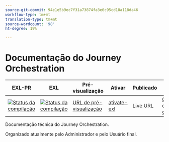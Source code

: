 ```yaml
---
source-git-commit: 94e1e5b9ec7f31a73874fa3e6c95cd18a118da46
workflow-type: tm+mt
translation-type: tm+mt
source-wordcount: '98'
ht-degree: 19%

---
```

# Documentação do Journey Orchestration

| EXL-PR | EXL | Pré-visualização | Ativar | Publicado | Ajuda |
|--- |--- |--- |--- |--- |--- |
| [![Status da compilação](https://docs.ci.corp.adobe.com/view/exl-pr/job/journeys.en_pr-exl/badge/icon)](https://docs.ci.corp.adobe.com/view/exl-pr/job/journeys.en_pr-exl/lastBuild/) | [![Status da compilação](https://docs.ci.corp.adobe.com/view/exl-pr/job/journeys.en_exl/lastBuild/badge/icon)](https://docs.ci.corp.adobe.com/view/exl-pr/job/journeys.en_exl/lastBuild/lastBuild) | [URL de pré-visualização](https://experienceleague.corp.adobe.com/docs/journeys/using/journey-orchestration-home.html?lang=en) | [ativate-exl](https://docs.ci.corp.adobe.com/job/activate-exl/build/) | [Live URL](https://experienceleague.adobe.com/docs/journeys/using/journey-orchestration-home.html?lang=en) | [Guia de criação](https://experienceleague.adobe.com/docs/authoring-guide-exl/using/home.html?lang=en) |

Documentação técnica do Journey Orchestration.

Organizado atualmente pelo Administrador e pelo Usuário final.
